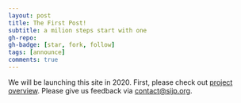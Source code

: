 ```yaml
---
layout: post
title: The First Post!
subtitle: a milion steps start with one
gh-repo: 
gh-badge: [star, fork, follow]
tags: [announce]
comments: true
---
```


We will be launching this site in 2020. First, please check out
[project overview](https://www.csinenglish.club/aboutme/). Please give
us feedback via contact@sijp.org.
